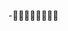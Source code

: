 -🧿🧿🧿🧿🧿🧿🧿🧿
 

<!---
semihype/semihype is a ✨ special ✨ repository because its `README.md` (this file) appears on your GitHub profile.
You can click the Preview link to take a look at your changes.
--->
